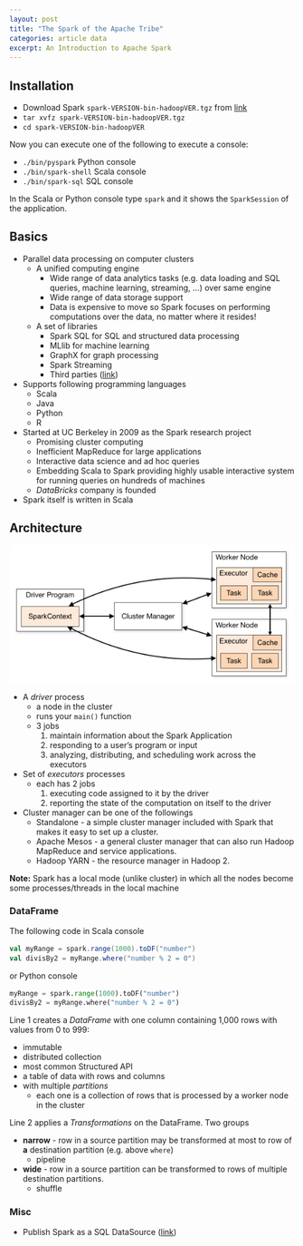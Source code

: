 ```yaml
---
layout: post
title: "The Spark of the Apache Tribe"
categories: article data
excerpt: An Introduction to Apache Spark
---
```


## Installation
- Download Spark `spark-VERSION-bin-hadoopVER.tgz` from [link](http://spark.apache.org/downloads.html)
- `tar xvfz spark-VERSION-bin-hadoopVER.tgz`
- `cd spark-VERSION-bin-hadoopVER`

Now you can execute one of the following to execute a console:
- `./bin/pyspark` Python console
- `./bin/spark-shell` Scala console
- `./bin/spark-sql` SQL console

In the Scala or Python console type `spark` and it shows the `SparkSession` of the application. 


## Basics
- Parallel data processing on computer clusters
  - A unified computing engine
    - Wide range of data analytics tasks (e.g. data loading and SQL queries, machine learning, streaming, ...) over same engine
    - Wide range of data storage support
    - Data is expensive to move so Spark focuses on performing computations over the data, no matter where it resides!
  - A set of libraries
    - Spark SQL for SQL and structured data processing
    - MLlib for machine learning
    - GraphX for graph processing
    - Spark Streaming
    - Third parties ([link](https://spark-packages.org))
- Supports following programming languages
  - Scala
  - Java
  - Python
  - R
- Started at UC Berkeley in 2009 as the Spark research project
  - Promising cluster computing
  - Inefficient MapReduce for large applications
  - Interactive data science and ad hoc queries
  - Embedding Scala to Spark providing highly usable interactive system for running queries on hundreds of machines
  - _DataBricks_ company is founded
- Spark itself is written in Scala

## Architecture
![ca](/assets/images/spark/cluster.png)
- A _driver_ process
  - a node in the cluster
  - runs your `main()` function
  - 3 jobs
    1. maintain information about the Spark Application
    2. responding to a user’s program or input
    3. analyzing, distributing, and scheduling work across the executors
- Set of _executors_ processes
  - each has 2 jobs
    1. executing code assigned to it by the driver
    2. reporting the state of the computation on itself to the driver
- Cluster manager can be one of the followings
  - Standalone - a simple cluster manager included with Spark that makes it easy to set up a cluster.
  - Apache Mesos - a general cluster manager that can also run Hadoop MapReduce and service applications.
  - Hadoop YARN - the resource manager in Hadoop 2.

**Note:** Spark has a local mode (unlike cluster) in which all the nodes become some processes/threads in the local machine

### DataFrame
The following code in Scala console
```scala
val myRange = spark.range(1000).toDF("number")
val divisBy2 = myRange.where("number % 2 = 0")
``` 
or Python console
```python
myRange = spark.range(1000).toDF("number")
divisBy2 = myRange.where("number % 2 = 0")
```
Line 1 creates a _DataFrame_ with one column containing 1,000 rows with values from 0 to 999:
- immutable
- distributed collection
- most common Structured API
- a table of data with rows and columns
- with multiple _partitions_
  - each one is a collection of rows that is processed by a worker node in the cluster

Line 2 applies a _Transformations_ on the DataFrame. Two groups
  - **narrow** - row in a source partition may be transformed at most to row of **a** destination partition (e.g. above `where`)
    - pipeline  
  - **wide** - row in a source partition can be transformed to rows of multiple destination partitions.
    - shuffle

### Misc
- Publish Spark as a SQL DataSource ([link](https://spark.apache.org/docs/latest/sql-programming-guide.html#running-the-thrift-jdbcodbc-server)) 
